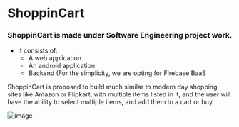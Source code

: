 # ShoppinCart

### ShoppinCart is made under Software Engineering project work. 

- It consists of: 
  - A web application
  - An android application
  - Backend (For the simplicity, we are opting for Firebase BaaS
  
ShoppinCart is proposed to build much similar to modern day shopping sites like Amazon or Flipkart, with multiple items listed in it, and the user will have the ability to select multiple items, and add them to a cart or buy.

![image](https://user-images.githubusercontent.com/75999921/189825573-53220639-9d12-4aec-960b-c7c2dc98cdb4.png)

